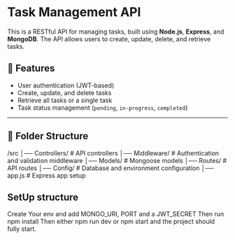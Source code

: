 # Task Management API

This is a RESTful API for managing tasks, built using **Node.js**, **Express**, and **MongoDB**. The API allows users to create, update, delete, and retrieve tasks.

## 🚀 Features

- User authentication (JWT-based)
- Create, update, and delete tasks
- Retrieve all tasks or a single task
- Task status management (`pending`, `in-progress`, `completed`)

---

## 📂 Folder Structure

/src
│── Controllers/ # API controllers
│── Middleware/ # Authentication and validation middleware
│── Models/ # Mongoose models
│── Routes/ # API routes
│── Config/ # Database and environment configuration
│── app.js # Express app setup

## SetUp structure

Create Your env and add MONGO_URI, PORT and a JWT_SECRET
Then run npm install
Then either npm run dev or npm start and the project should fully start.
